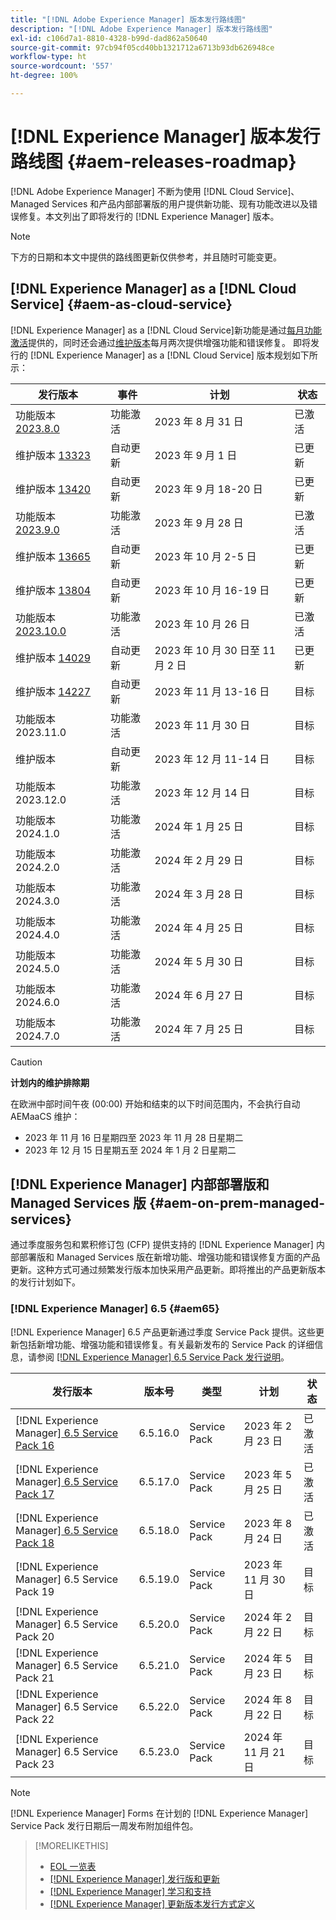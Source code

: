 ```yaml
---
title: "[!DNL Adobe Experience Manager] 版本发行路线图"
description: "[!DNL Adobe Experience Manager] 版本发行路线图"
exl-id: c106d7a1-8810-4328-b99d-dad862a50640
source-git-commit: 97cb94f05cd40bb1321712a6713b93db626948ce
workflow-type: ht
source-wordcount: '557'
ht-degree: 100%

---
```


# [!DNL Experience Manager] 版本发行路线图 {#aem-releases-roadmap}

[!DNL Adobe Experience Manager] 不断为使用 [!DNL Cloud Service]、Managed Services 和产品内部部署版的用户提供新功能、现有功能改进以及错误修复。本文列出了即将发行的 [!DNL Experience Manager] 版本。

>[!NOTE]
>
>下方的日期和本文中提供的路线图更新仅供参考，并且随时可能变更。

## [!DNL Experience Manager] as a [!DNL Cloud Service] {#aem-as-cloud-service}

[!DNL Experience Manager] as a [!DNL Cloud Service]新功能是通过[每月功能激活](https://experienceleague.adobe.com/docs/experience-manager-cloud-service/content/release-notes/release-notes/release-notes-current.html)提供的，同时还会通过[维护版本](https://experienceleague.adobe.com/docs/experience-manager-cloud-service/content/release-notes/maintenance/latest.html)每月两次提供增强功能和错误修复。
即将发行的 [!DNL Experience Manager] as a [!DNL Cloud Service] 版本规划如下所示：

| 发行版本 | 事件 | 计划 | 状态 |
|---|---|---|---|
| 功能版本 [2023.8.0](https://experienceleague.adobe.com/docs/experience-manager-cloud-service/content/release-notes/release-notes/2023/release-notes-2023-8-0.html) | 功能激活 | 2023 年 8 月 31 日 | 已激活 |
| 维护版本 [13323](https://experienceleague.adobe.com/docs/experience-manager-cloud-service/content/release-notes/maintenance/2023/2023.9.0.html#release-13323) | 自动更新 | 2023 年 9 月 1 日 | 已更新 |
| 维护版本 [13420](https://experienceleague.adobe.com/docs/experience-manager-cloud-service/content/release-notes/maintenance/2023/2023.9.0.html#release-13420) | 自动更新 | 2023 年 9 月 18-20 日 | 已更新 |
| 功能版本 [2023.9.0](https://experienceleague.adobe.com/docs/experience-manager-cloud-service/content/release-notes/release-notes/2023/release-notes-2023-9-0.html) | 功能激活 | 2023 年 9 月 28 日 | 已激活 |
| 维护版本 [13665](https://experienceleague.adobe.com/docs/experience-manager-cloud-service/content/release-notes/maintenance/2023/2023.10.0.html#release-13665) | 自动更新 | 2023 年 10 月 2-5 日 | 已更新 |
| 维护版本 [13804](https://experienceleague.adobe.com/docs/experience-manager-cloud-service/content/release-notes/maintenance/2023/2023.10.0.html#release-13804) | 自动更新 | 2023 年 10 月 16-19 日 | 已更新 |
| 功能版本 [2023.10.0](https://experienceleague.adobe.com/docs/experience-manager-cloud-service/content/release-notes/release-notes/release-notes-current.html) | 功能激活 | 2023 年 10 月 26 日 | 已激活 |
| 维护版本 [14029](https://experienceleague.adobe.com/docs/experience-manager-cloud-service/content/release-notes/maintenance/2023/2023.11.0.html#release-14029) | 自动更新 | 2023 年 10 月 30 日至 11 月 2 日 | 已更新 |
| 维护版本 [14227](https://experienceleague.adobe.com/docs/experience-manager-cloud-service/content/release-notes/maintenance/latest.html) | 自动更新 | 2023 年 11 月 13-16 日 | 目标 |
| 功能版本 2023.11.0 | 功能激活 | 2023 年 11 月 30 日 | 目标 |
| 维护版本 | 自动更新 | 2023 年 12 月 11-14 日 | 目标 |
| 功能版本 2023.12.0 | 功能激活 | 2023 年 12 月 14 日 | 目标 |
| 功能版本 2024.1.0 | 功能激活 | 2024 年 1 月 25 日 | 目标 |
| 功能版本 2024.2.0 | 功能激活 | 2024 年 2 月 29 日 | 目标 |
| 功能版本 2024.3.0 | 功能激活 | 2024 年 3 月 28 日 | 目标 |
| 功能版本 2024.4.0 | 功能激活 | 2024 年 4 月 25 日 | 目标 |
| 功能版本 2024.5.0 | 功能激活 | 2024 年 5 月 30 日 | 目标 |
| 功能版本 2024.6.0 | 功能激活 | 2024 年 6 月 27 日 | 目标 |
| 功能版本 2024.7.0 | 功能激活 | 2024 年 7 月 25 日 | 目标 |

>[!CAUTION]
>
>**计划内的维护排除期**
>
> 在欧洲中部时间午夜 (00:00) 开始和结束的以下时间范围内，不会执行自动 AEMaaCS 维护：
>
>* 2023 年 11 月 16 日星期四至 2023 年 11 月 28 日星期二
>* 2023 年 12 月 15 日星期五至 2024 年 1 月 2 日星期二

## [!DNL Experience Manager] 内部部署版和 Managed Services 版 {#aem-on-prem-managed-services}

通过季度服务包和累积修订包 (CFP) 提供支持的 [!DNL Experience Manager] 内部部署版和 Managed Services 版在新增功能、增强功能和错误修复方面的产品更新。这种方式可通过频繁发行版本加快采用产品更新。即将推出的产品更新版本的发行计划如下。

### [!DNL Experience Manager] 6.5 {#aem65}

[!DNL Experience Manager] 6.5 产品更新通过季度 Service Pack 提供。这些更新包括新增功能、增强功能和错误修复。有关最新发布的 Service Pack 的详细信息，请参阅 [[!DNL Experience Manager]  6.5 Service Pack 发行说明](https://experienceleague.adobe.com/docs/experience-manager-65/release-notes/release-notes.html)。

| 发行版本 | 版本号 | 类型 | 计划 | 状态 |
|---|---|---|---|---|
| [!DNL Experience Manager][ 6.5 Service Pack 16](https://experienceleague.adobe.com/docs/experience-manager-65/release-notes/service-pack/6.5.16.html) | 6.5.16.0 | Service Pack | 2023 年 2 月 23 日 | 已激活 |
| [!DNL Experience Manager][ 6.5 Service Pack 17](https://experienceleague.adobe.com/docs/experience-manager-65/release-notes/service-pack/6.5.17.html) | 6.5.17.0 | Service Pack | 2023 年 5 月 25 日 | 已激活 |
| [!DNL Experience Manager][ 6.5 Service Pack 18](https://experienceleague.adobe.com/docs/experience-manager-65/release-notes/release-notes.html) | 6.5.18.0 | Service Pack | 2023 年 8 月 24 日 | 已激活 |
| [!DNL Experience Manager] 6.5 Service Pack 19 | 6.5.19.0 | Service Pack | 2023 年 11 月 30 日 | 目标 |
| [!DNL Experience Manager] 6.5 Service Pack 20 | 6.5.20.0 | Service Pack | 2024 年 2 月 22 日 | 目标 |
| [!DNL Experience Manager] 6.5 Service Pack 21 | 6.5.21.0 | Service Pack | 2024 年 5 月 23 日 | 目标 |
| [!DNL Experience Manager] 6.5 Service Pack 22 | 6.5.22.0 | Service Pack | 2024 年 8 月 22 日 | 目标 |
| [!DNL Experience Manager] 6.5 Service Pack 23 | 6.5.23.0 | Service Pack | 2024 年 11 月 21 日 | 目标 |

>[!NOTE]
>
>[!DNL Experience Manager] Forms 在计划的 [!DNL Experience Manager] Service Pack 发行日期后一周发布附加组件包。

>[!MORELIKETHIS]
>
>* [EOL 一览表](https://helpx.adobe.com/cn/support/programs/eol-matrix.html)
>* [[!DNL Experience Manager]  发行版和更新](https://experienceleague.adobe.com/docs/experience-manager-release-information/aem-release-updates/aem-releases-updates.html?lang=zh-Hans)
>* [[!DNL Experience Manager]  学习和支持](https://experienceleague.adobe.com/docs/experience-manager-cloud-service.html)
>* [[!DNL Experience Manager]  更新版本发行方式定义](/help/using/update-release-vehicle-definitions.md)

